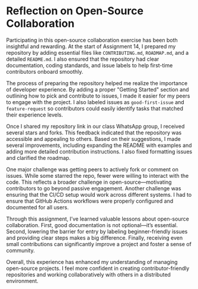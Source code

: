 # Reflection on Open-Source Collaboration

Participating in this open-source collaboration exercise has been both insightful and rewarding. At the start of Assignment 14, I prepared my repository by adding essential files like `CONTRIBUTING.md`, `ROADMAP.md`, and a detailed `README.md`. I also ensured that the repository had clear documentation, coding standards, and issue labels to help first-time contributors onboard smoothly.

The process of preparing the repository helped me realize the importance of developer experience. By adding a proper "Getting Started" section and outlining how to pick and contribute to issues, I made it easier for my peers to engage with the project. I also labeled issues as `good-first-issue` and `feature-request` so contributors could easily identify tasks that matched their experience levels.

Once I shared my repository link in our class WhatsApp group, I received several stars and forks. This feedback indicated that the repository was accessible and appealing to others. Based on their suggestions, I made several improvements, including expanding the README with examples and adding more detailed contribution instructions. I also fixed formatting issues and clarified the roadmap.

One major challenge was getting peers to actively fork or comment on issues. While some starred the repo, fewer were willing to interact with the code. This reflects a broader challenge in open-source—motivating contributors to go beyond passive engagement. Another challenge was ensuring that the CI/CD setup would work across different systems. I had to ensure that GitHub Actions workflows were properly configured and documented for all users.

Through this assignment, I’ve learned valuable lessons about open-source collaboration. First, good documentation is not optional—it’s essential. Second, lowering the barrier for entry by labeling beginner-friendly issues and providing clear steps makes a big difference. Finally, receiving even small contributions can significantly improve a project and foster a sense of community.

Overall, this experience has enhanced my understanding of managing open-source projects. I feel more confident in creating contributor-friendly repositories and working collaboratively with others in a distributed environment.

